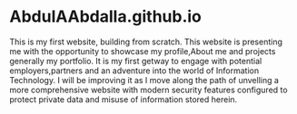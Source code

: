 # AbdulAAbdalla.github.io
This is my first website, building from scratch.
This website is presenting me with the opportunity to showcase my profile,About me and projects generally my portfolio.
It is my first getway to engage with potential employers,partners and an adventure into the world of Information Technology.
I will be improving it as I move along the path of unvelling a more comprehensive website with modern security features configured to protect private data and misuse of information stored herein. 

